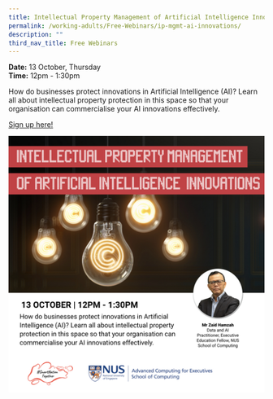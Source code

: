 ```yaml
---
title: Intellectual Property Management of Artificial Intelligence Innovation
permalink: /working-adults/Free-Webinars/ip-mgmt-ai-innovations/
description: ""
third_nav_title: Free Webinars
---
```

**Date:** 13 October, Thursday
<br> **Time:** 12pm - 1:30pm

How do businesses protect innovations in Artificial Intelligence (AI)? Learn all about intellectual property protection in this space so that your organisation can commercialise your AI innovations effectively. 

[Sign up here!](https://go.gov.sg/wa-ip-oct22)

![Free webinar on ip management of ai innovations for working adults](/images/Oct%202022/WA_13%20Oct.jpeg)